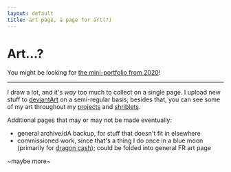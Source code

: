 ```yaml
---
layout: default
title: art page, a page for art(?)
---
```

# Art...?

You might be looking for [the mini-portfolio from 2020]({{site.url}}/shriblets/2020-06-07-art)!

----

I draw a lot, and it's *way* too much to collect on a single page. I upload new stuff to <a href="https://www.deviantart.com/a-flyleaf" target="_blank">deviantArt</a> on a semi-regular basis; besides that, you can see some of my art throughout my [projects]({{site.url}}/projects) and [shriblets]({{site.url}}/shriblets).

Additional pages that may or may not be made eventually:
- general archive/dA backup, for stuff that doesn't fit in elsewhere
- commissioned work, since that's a thing I do once in a blue moon (primarily for <a href="https://flightrising.com/main.php?p=lair&tab=userpage&id=138250" target="_blank">dragon cash</a>); could be folded into general FR art page

~maybe more~